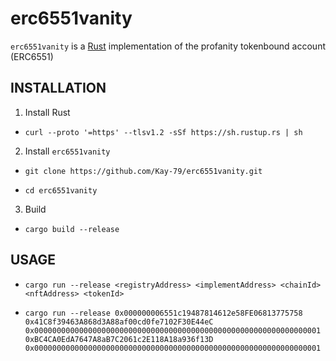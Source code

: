 # erc6551vanity

`erc6551vanity` is a [Rust](https://www.rust-lang.org) implementation of the profanity tokenbound account (ERC6551)

## INSTALLATION

1. Install Rust

-   ```shell
    curl --proto '=https' --tlsv1.2 -sSf https://sh.rustup.rs | sh
    ```

2. Install `erc6551vanity`

-   ```shell
    git clone https://github.com/Kay-79/erc6551vanity.git
    ```
-   ```shell
    cd erc6551vanity
    ```

3. Build

-   ```shell
    cargo build --release
    ```

## USAGE

-   ```Shell
    cargo run --release <registryAddress> <implementAddress> <chainId> <nftAddress> <tokenId>
    ```

-   ```shell
    cargo run --release 0x000000006551c19487814612e58FE06813775758 0x41C8f39463A868d3A88af00cd0fe7102F30E44eC 0x0000000000000000000000000000000000000000000000000000000000000001 0xBC4CA0EdA7647A8aB7C2061c2E118A18a936f13D 0x0000000000000000000000000000000000000000000000000000000000000001
    ```
